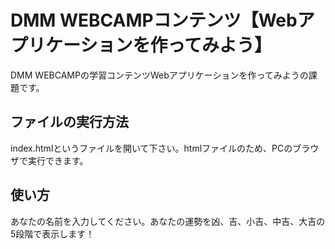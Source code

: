 # DMM WEBCAMPコンテンツ【Webアプリケーションを作ってみよう】
DMM WEBCAMPの学習コンテンツWebアプリケーションを作ってみようの課題です。
## ファイルの実行方法
index.htmlというファイルを開いて下さい。htmlファイルのため、PCのブラウザで実行できます。
## 使い方
あなたの名前を入力してください。あなたの運勢を凶、吉、小吉、中吉、大吉の5段階で表示します！

